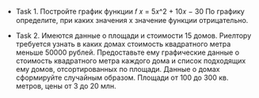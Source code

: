 ﻿* Task 1. Постройте график функции 𝑓 𝑥 = 5𝑥^2 + 10𝑥 − 30
По графику определите, при каких значения x значение функции отрицательно.

* Task 2. Имеются данные о площади и стоимости 15 домов.
Риелтору требуется узнать в каких домах стоимость квадратного метра меньше 50000
рублей.
Предоставьте ему графические данные о стоимость квадратного метра каждого дома и
список подходящих ему домов, отсортированных по площади.
Данные о домах сформируйте случайным образом. Площади от 100 до 300 кв. метров,
цены от 3 до 20 млн.